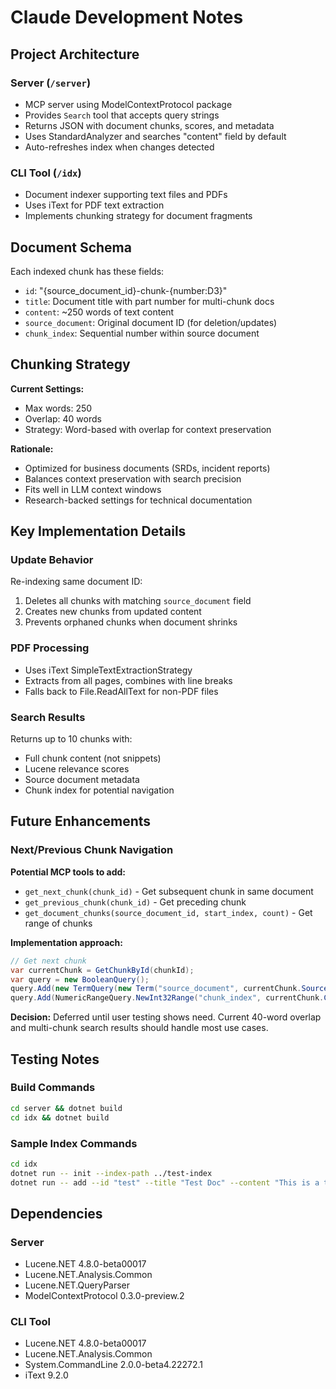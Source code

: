 # Claude Development Notes

## Project Architecture

### Server (`/server`)
- MCP server using ModelContextProtocol package
- Provides `Search` tool that accepts query strings
- Returns JSON with document chunks, scores, and metadata
- Uses StandardAnalyzer and searches "content" field by default
- Auto-refreshes index when changes detected

### CLI Tool (`/idx`)
- Document indexer supporting text files and PDFs
- Uses iText for PDF text extraction
- Implements chunking strategy for document fragments

## Document Schema

Each indexed chunk has these fields:
- `id`: "{source_document_id}-chunk-{number:D3}" 
- `title`: Document title with part number for multi-chunk docs
- `content`: ~250 words of text content
- `source_document`: Original document ID (for deletion/updates)
- `chunk_index`: Sequential number within source document

## Chunking Strategy

**Current Settings:**
- Max words: 250
- Overlap: 40 words
- Strategy: Word-based with overlap for context preservation

**Rationale:**
- Optimized for business documents (SRDs, incident reports)
- Balances context preservation with search precision
- Fits well in LLM context windows
- Research-backed settings for technical documentation

## Key Implementation Details

### Update Behavior
Re-indexing same document ID:
1. Deletes all chunks with matching `source_document` field
2. Creates new chunks from updated content
3. Prevents orphaned chunks when document shrinks

### PDF Processing
- Uses iText SimpleTextExtractionStrategy
- Extracts from all pages, combines with line breaks
- Falls back to File.ReadAllText for non-PDF files

### Search Results
Returns up to 10 chunks with:
- Full chunk content (not snippets)
- Lucene relevance scores
- Source document metadata
- Chunk index for potential navigation

## Future Enhancements

### Next/Previous Chunk Navigation
**Potential MCP tools to add:**
- `get_next_chunk(chunk_id)` - Get subsequent chunk in same document
- `get_previous_chunk(chunk_id)` - Get preceding chunk
- `get_document_chunks(source_document_id, start_index, count)` - Get range of chunks

**Implementation approach:**
```csharp
// Get next chunk
var currentChunk = GetChunkById(chunkId);
var query = new BooleanQuery();
query.Add(new TermQuery(new Term("source_document", currentChunk.SourceDocument)), Occur.MUST);
query.Add(NumericRangeQuery.NewInt32Range("chunk_index", currentChunk.ChunkIndex + 1, currentChunk.ChunkIndex + 1, true, true), Occur.MUST);
```

**Decision:** Deferred until user testing shows need. Current 40-word overlap and multi-chunk search results should handle most use cases.

## Testing Notes

### Build Commands
```bash
cd server && dotnet build
cd idx && dotnet build
```

### Sample Index Commands
```bash
cd idx
dotnet run -- init --index-path ../test-index
dotnet run -- add --id "test" --title "Test Doc" --content "This is a test document with enough content to potentially create multiple chunks..."
```

## Dependencies

### Server
- Lucene.NET 4.8.0-beta00017
- Lucene.NET.Analysis.Common
- Lucene.NET.QueryParser  
- ModelContextProtocol 0.3.0-preview.2

### CLI Tool
- Lucene.NET 4.8.0-beta00017
- Lucene.NET.Analysis.Common
- System.CommandLine 2.0.0-beta4.22272.1
- iText 9.2.0